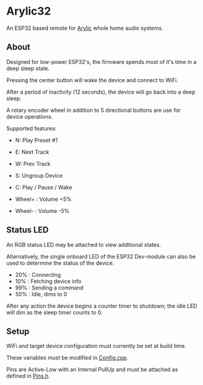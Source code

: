 # Arylic32

An ESP32 based remote for [Arylic](https://www.arylic.com/) whole home audio systems.

## About

Designed for low-power ESP32's, the firmware spends most of it's time in a deep sleep state.

Pressing the center button will wake the device and connect to WiFi.

After a period of inactivity (12 seconds), the device will go back into a deep sleep.

A rotary encoder wheel in addition to 5 directional buttons are use for device operations.

Supported features:

- N: Play Preset #1
- E: Next Track
- W: Prev Track
- S: Ungroup Device
- C: Play / Pause / Wake

- Wheel+ : Volume +5%
- Wheel- : Volume -5%


## Status LED

An RGB status LED may be attached to view additional states.

Alternatively, the single onboard LED of the ESP32 Dev-module can also be used to determine the status of the device.

- 20% : Connecting
- 10% : Fetching device info
- 99% : Sending a command
- 50% : Idle, dims to 0

After any action the device begins a counter timer to shutdown; the idle LED will dim as the sleep timer counts to 0.

## Setup

WiFi and target device configuration must currently be set at build time.

These variables must be modified in [Config.cpp](firmware/Config.cpp).

Pins are Active-Low with an Internal PullUp and must be attached as defined in [Pins.h](firmware/Pins.h).

